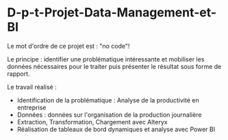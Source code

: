 # D-p-t-Projet-Data-Management-et-BI
Le mot d'ordre de ce projet est : "no code"!

Le principe : identifier une problématique intéressante et mobiliser les données nécessaires pour le traiter puis présenter le résultat sous forme de rapport.

Le travail réalisé :

- Identification de la problématique : Analyse de la productivité en entreprise
- Données : données sur l'organisation de la production journalière
- Extraction, Transformation, Chargement avec Alteryx
- Réalisation de tableaux de bord dynamiques et analyse avec Power BI
